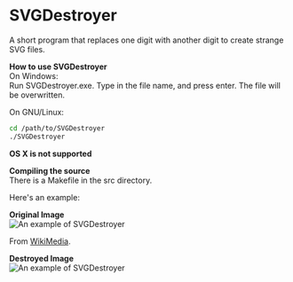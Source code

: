 # SVGDestroyer
A short program that replaces one digit with another digit to create strange SVG files.

**How to use SVGDestroyer**  
On Windows:  
Run SVGDestroyer.exe. Type in the file name, and press enter. The file will be overwritten.

On GNU/Linux:
```bash
cd /path/to/SVGDestroyer
./SVGDestroyer
```

**OS X is not supported**

**Compiling the source**  
There is a Makefile in the src directory.

Here's an example:  

**Original Image**  
![An example of SVGDestroyer](http://i.imgur.com/LLKyPnU.png)

From [WikiMedia](https://upload.wikimedia.org/wikipedia/commons/c/c0/Delaware-StateSeal.svg).

**Destroyed Image**  
![An example of SVGDestroyer](http://i.imgur.com/MCFldm0.png)

